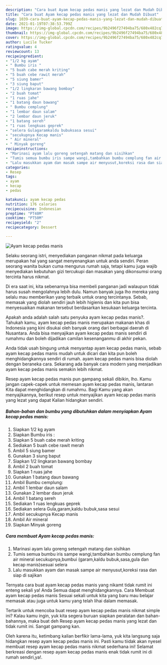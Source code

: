```yaml
---
description: "Cara buat Ayam kecap pedas manis yang lezat dan Mudah Dibuat"
title: "Cara buat Ayam kecap pedas manis yang lezat dan Mudah Dibuat"
slug: 1039-cara-buat-ayam-kecap-pedas-manis-yang-lezat-dan-mudah-dibuat
date: 2021-01-19T07:38:53.799Z
image: https://img-global.cpcdn.com/recipes/9b2496f27494ba75/680x482cq70/ayam-kecap-pedas-manis-foto-resep-utama.jpg
thumbnail: https://img-global.cpcdn.com/recipes/9b2496f27494ba75/680x482cq70/ayam-kecap-pedas-manis-foto-resep-utama.jpg
cover: https://img-global.cpcdn.com/recipes/9b2496f27494ba75/680x482cq70/ayam-kecap-pedas-manis-foto-resep-utama.jpg
author: Lucile Tucker
ratingvalue: 4
reviewcount: 13
recipeingredient:
- "1/2 kg ayam"
- " Bumbu iris "
- "5 buah cabe merah kriting"
- "5 buah cebe rawit merah"
- "5 siung bamer"
- "3 siung baput"
- "1/2 lingkaran bawang bombay"
- "2 buah tomat"
- "1 ruas jahe"
- "1 batang daun bawang"
- " Bumbu cemplung"
- "1 lembar daun salam"
- "2 lembar daun jeruk"
- "1 batang sereh"
- "1 ruas lengkuas geprek"
- "selera Gulagaramkaldu bubuksasa sesui"
- "secukupnya Kecap manis"
- " Air mineral"
- " Minyak goreng"
recipeinstructions:
- "Marinasi ayam lalu goreng setengah matang dan sisihkan"
- "Tumis semua bumbu iris sampe wangi,tambahkan bumbu cemplung fan air mineral secukupnya,bumbui (garam,kaldu bubuk,sasa,gula dan kecap manis)sesuai selera"
- "Lalu masukkan ayam dan masak sampe air menyusut,koreksi rasa dan siap di sajikan"
categories:
- Resep
tags:
- ayam
- kecap
- pedas

katakunci: ayam kecap pedas 
nutrition: 176 calories
recipecuisine: Indonesian
preptime: "PT40M"
cooktime: "PT50M"
recipeyield: "2"
recipecategory: Dessert

---
```



![Ayam kecap pedas manis](https://img-global.cpcdn.com/recipes/9b2496f27494ba75/680x482cq70/ayam-kecap-pedas-manis-foto-resep-utama.jpg)

Selaku seorang istri, menyediakan panganan nikmat pada keluarga merupakan hal yang sangat menyenangkan untuk anda sendiri. Peran seorang  wanita bukan cuma mengurus rumah saja, tetapi kamu juga wajib menyediakan kebutuhan gizi tercukupi dan masakan yang dikonsumsi orang tercinta harus nikmat.

Di era  saat ini, kita sebenarnya bisa membeli panganan jadi walaupun tidak harus susah mengolahnya lebih dulu. Namun banyak juga lho mereka yang selalu mau memberikan yang terbaik untuk orang tercintanya. Sebab, memasak yang diolah sendiri jauh lebih higienis dan kita pun bisa menyesuaikan makanan tersebut berdasarkan kesukaan keluarga tercinta. 



Apakah anda adalah salah satu penyuka ayam kecap pedas manis?. Tahukah kamu, ayam kecap pedas manis merupakan makanan khas di Indonesia yang kini disukai oleh banyak orang dari berbagai daerah di Nusantara. Anda bisa menyajikan ayam kecap pedas manis sendiri di rumahmu dan boleh dijadikan camilan kesenanganmu di akhir pekan.

Anda tidak usah bingung untuk menyantap ayam kecap pedas manis, sebab ayam kecap pedas manis mudah untuk dicari dan kita pun boleh menghidangkannya sendiri di rumah. ayam kecap pedas manis bisa diolah dengan beraneka cara. Sekarang ada banyak cara modern yang menjadikan ayam kecap pedas manis semakin lebih nikmat.

Resep ayam kecap pedas manis pun gampang sekali dibikin, lho. Kamu jangan capek-capek untuk memesan ayam kecap pedas manis, lantaran Kita dapat menghidangkan di rumahmu. Bagi Kamu yang akan menyajikannya, berikut resep untuk menyajikan ayam kecap pedas manis yang lezat yang dapat Kalian hidangkan sendiri.

<!--inarticleads1-->

##### Bahan-bahan dan bumbu yang dibutuhkan dalam menyiapkan Ayam kecap pedas manis:

1. Siapkan 1/2 kg ayam
1. Siapkan  Bumbu iris :
1. Siapkan 5 buah cabe merah kriting
1. Sediakan 5 buah cebe rawit merah
1. Ambil 5 siung bamer
1. Gunakan 3 siung baput
1. Siapkan 1/2 lingkaran bawang bombay
1. Ambil 2 buah tomat
1. Siapkan 1 ruas jahe
1. Gunakan 1 batang daun bawang
1. Ambil  Bumbu cemplung:
1. Ambil 1 lembar daun salam
1. Gunakan 2 lembar daun jeruk
1. Ambil 1 batang sereh
1. Sediakan 1 ruas lengkuas geprek
1. Sediakan selera Gula,garam,kaldu bubuk,sasa sesui
1. Ambil secukupnya Kecap manis
1. Ambil  Air mineral
1. Siapkan  Minyak goreng




<!--inarticleads2-->

##### Cara membuat Ayam kecap pedas manis:

1. Marinasi ayam lalu goreng setengah matang dan sisihkan
1. Tumis semua bumbu iris sampe wangi,tambahkan bumbu cemplung fan air mineral secukupnya,bumbui (garam,kaldu bubuk,sasa,gula dan kecap manis)sesuai selera
1. Lalu masukkan ayam dan masak sampe air menyusut,koreksi rasa dan siap di sajikan




Ternyata cara buat ayam kecap pedas manis yang nikamt tidak rumit ini enteng sekali ya! Anda Semua dapat menghidangkannya. Cara Membuat ayam kecap pedas manis Sesuai sekali untuk kita yang baru mau belajar memasak atau juga untuk kamu yang telah lihai dalam memasak.

Tertarik untuk mencoba buat resep ayam kecap pedas manis nikmat simple ini? Kalau kamu ingin, yuk kita segera buruan siapkan peralatan dan bahan-bahannya, maka buat deh Resep ayam kecap pedas manis yang lezat dan tidak rumit ini. Sangat gampang kan. 

Oleh karena itu, ketimbang kalian berfikir lama-lama, yuk kita langsung saja hidangkan resep ayam kecap pedas manis ini. Pasti kamu tiidak akan nyesel membuat resep ayam kecap pedas manis nikmat sederhana ini! Selamat berkreasi dengan resep ayam kecap pedas manis enak tidak rumit ini di rumah sendiri,ya!.

